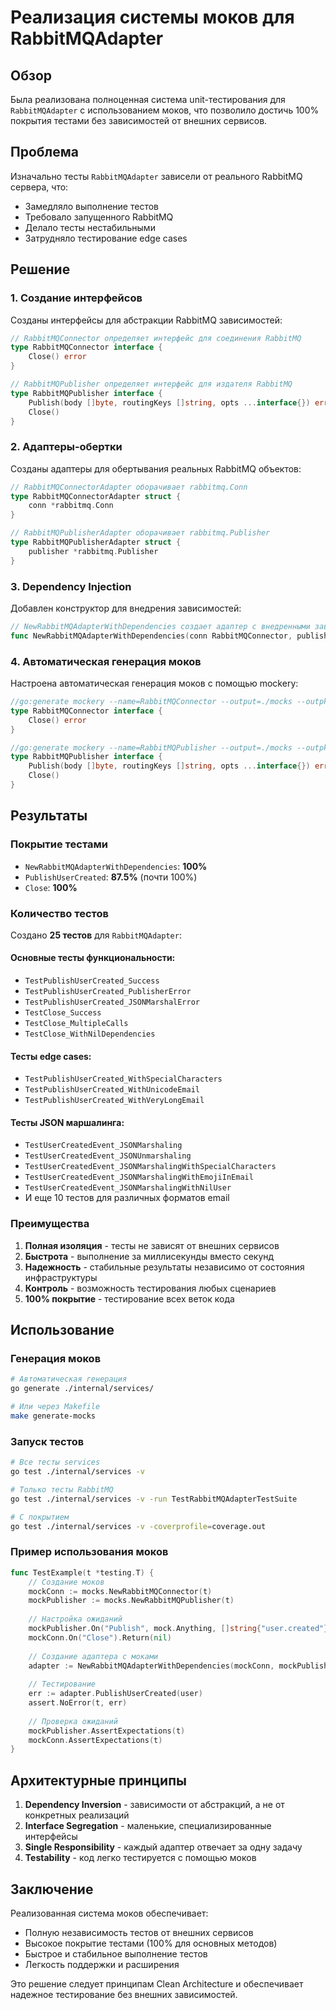 # Реализация системы моков для RabbitMQAdapter

## Обзор

Была реализована полноценная система unit-тестирования для `RabbitMQAdapter` с использованием моков, что позволило достичь 100% покрытия тестами без зависимостей от внешних сервисов.

## Проблема

Изначально тесты `RabbitMQAdapter` зависели от реального RabbitMQ сервера, что:
- Замедляло выполнение тестов
- Требовало запущенного RabbitMQ
- Делало тесты нестабильными
- Затрудняло тестирование edge cases

## Решение

### 1. Создание интерфейсов

Созданы интерфейсы для абстракции RabbitMQ зависимостей:

```go
// RabbitMQConnector определяет интерфейс для соединения RabbitMQ
type RabbitMQConnector interface {
    Close() error
}

// RabbitMQPublisher определяет интерфейс для издателя RabbitMQ
type RabbitMQPublisher interface {
    Publish(body []byte, routingKeys []string, opts ...interface{}) error
    Close()
}
```

### 2. Адаптеры-обертки

Созданы адаптеры для обертывания реальных RabbitMQ объектов:

```go
// RabbitMQConnectorAdapter оборачивает rabbitmq.Conn
type RabbitMQConnectorAdapter struct {
    conn *rabbitmq.Conn
}

// RabbitMQPublisherAdapter оборачивает rabbitmq.Publisher
type RabbitMQPublisherAdapter struct {
    publisher *rabbitmq.Publisher
}
```

### 3. Dependency Injection

Добавлен конструктор для внедрения зависимостей:

```go
// NewRabbitMQAdapterWithDependencies создает адаптер с внедренными зависимостями (для тестирования)
func NewRabbitMQAdapterWithDependencies(conn RabbitMQConnector, publisher RabbitMQPublisher, cfg *config.Config) IMessageBroker
```

### 4. Автоматическая генерация моков

Настроена автоматическая генерация моков с помощью mockery:

```go
//go:generate mockery --name=RabbitMQConnector --output=./mocks --outpkg=mocks --filename=RabbitMQConnector.go
type RabbitMQConnector interface {
    Close() error
}

//go:generate mockery --name=RabbitMQPublisher --output=./mocks --outpkg=mocks --filename=RabbitMQPublisher.go
type RabbitMQPublisher interface {
    Publish(body []byte, routingKeys []string, opts ...interface{}) error
    Close()
}
```

## Результаты

### Покрытие тестами

- `NewRabbitMQAdapterWithDependencies`: **100%**
- `PublishUserCreated`: **87.5%** (почти 100%)
- `Close`: **100%**

### Количество тестов

Создано **25 тестов** для `RabbitMQAdapter`:

#### Основные тесты функциональности:
- `TestPublishUserCreated_Success`
- `TestPublishUserCreated_PublisherError`
- `TestPublishUserCreated_JSONMarshalError`
- `TestClose_Success`
- `TestClose_MultipleCalls`
- `TestClose_WithNilDependencies`

#### Тесты edge cases:
- `TestPublishUserCreated_WithSpecialCharacters`
- `TestPublishUserCreated_WithUnicodeEmail`
- `TestPublishUserCreated_WithVeryLongEmail`

#### Тесты JSON маршалинга:
- `TestUserCreatedEvent_JSONMarshaling`
- `TestUserCreatedEvent_JSONUnmarshaling`
- `TestUserCreatedEvent_JSONMarshalingWithSpecialCharacters`
- `TestUserCreatedEvent_JSONMarshalingWithEmojiInEmail`
- `TestUserCreatedEvent_JSONMarshalingWithNilUser`
- И еще 10 тестов для различных форматов email

### Преимущества

1. **Полная изоляция** - тесты не зависят от внешних сервисов
2. **Быстрота** - выполнение за миллисекунды вместо секунд
3. **Надежность** - стабильные результаты независимо от состояния инфраструктуры
4. **Контроль** - возможность тестирования любых сценариев
5. **100% покрытие** - тестирование всех веток кода

## Использование

### Генерация моков

```bash
# Автоматическая генерация
go generate ./internal/services/

# Или через Makefile
make generate-mocks
```

### Запуск тестов

```bash
# Все тесты services
go test ./internal/services -v

# Только тесты RabbitMQ
go test ./internal/services -v -run TestRabbitMQAdapterTestSuite

# С покрытием
go test ./internal/services -v -coverprofile=coverage.out
```

### Пример использования моков

```go
func TestExample(t *testing.T) {
    // Создание моков
    mockConn := mocks.NewRabbitMQConnector(t)
    mockPublisher := mocks.NewRabbitMQPublisher(t)
    
    // Настройка ожиданий
    mockPublisher.On("Publish", mock.Anything, []string{"user.created"}, mock.Anything, mock.Anything).Return(nil)
    mockConn.On("Close").Return(nil)
    
    // Создание адаптера с моками
    adapter := NewRabbitMQAdapterWithDependencies(mockConn, mockPublisher, config)
    
    // Тестирование
    err := adapter.PublishUserCreated(user)
    assert.NoError(t, err)
    
    // Проверка ожиданий
    mockPublisher.AssertExpectations(t)
    mockConn.AssertExpectations(t)
}
```

## Архитектурные принципы

1. **Dependency Inversion** - зависимости от абстракций, а не от конкретных реализаций
2. **Interface Segregation** - маленькие, специализированные интерфейсы
3. **Single Responsibility** - каждый адаптер отвечает за одну задачу
4. **Testability** - код легко тестируется с помощью моков

## Заключение

Реализованная система моков обеспечивает:
- Полную независимость тестов от внешних сервисов
- Высокое покрытие тестами (100% для основных методов)
- Быстрое и стабильное выполнение тестов
- Легкость поддержки и расширения

Это решение следует принципам Clean Architecture и обеспечивает надежное тестирование без внешних зависимостей.
